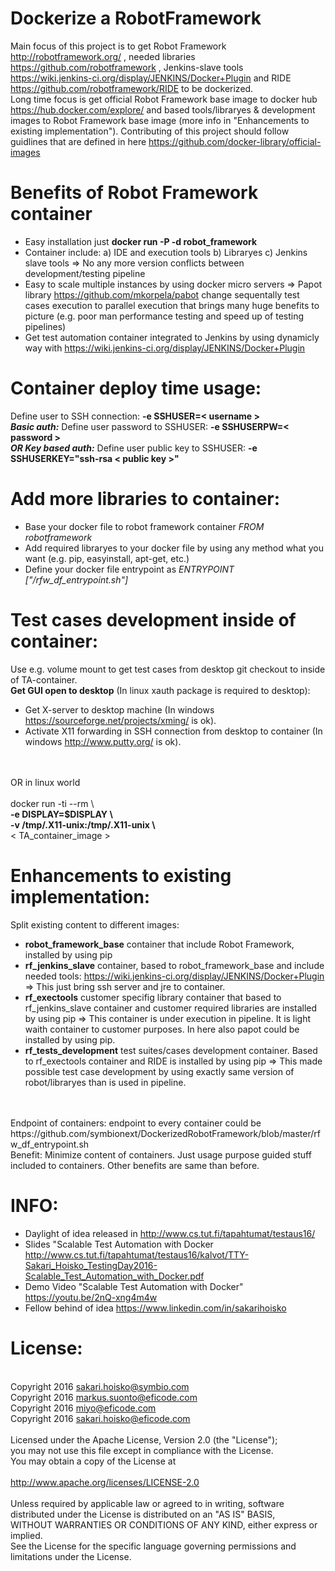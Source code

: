 # Dockerize a RobotFramework

Main focus of this project is to get Robot Framework http://robotframework.org/ , needed libraries https://github.com/robotframework , Jenkins-slave tools https://wiki.jenkins-ci.org/display/JENKINS/Docker+Plugin and RIDE https://github.com/robotframework/RIDE to be dockerized.<br>
Long time focus is get official Robot Framework base image to docker hub https://hub.docker.com/explore/ and based tools/libraryes & development images to Robot Framework base image (more info in "Enhancements to existing implementation"). 
Contributing of this project should follow guidlines that are defined in here https://github.com/docker-library/official-images

# Benefits of Robot Framework container 
* Easy installation just <b>docker run -P -d robot_framework</b>
* Container include: a) IDE and execution tools b) Libraryes c) Jenkins slave tools => No any more version conflicts between development/testing pipeline
* Easy to scale multiple instances by using docker micro servers => Papot library https://github.com/mkorpela/pabot change sequentally test cases execution to parallel execution that brings many huge benefits to picture (e.g. poor man performance testing and speed up of testing pipelines)
* Get test automation container integrated to Jenkins by using dynamicly way with https://wiki.jenkins-ci.org/display/JENKINS/Docker+Plugin

# Container deploy time usage:
Define user to SSH connection: <b>-e SSHUSER=< username ></b>
<br><b><i>Basic auth:</b></i> Define user password to SSHUSER: <b>-e SSHUSERPW=< password ></b>
<br><b><i>OR Key based auth:</b></i> Define user public key to SSHUSER: <b>-e SSHUSERKEY="ssh-rsa < public key >"</b>

# Add more libraries to container:
* Base your docker file to robot framework container <i>FROM robotframework</i>
* Add required libraryes to your docker file by using any method what you want (e.g. pip, easyinstall, apt-get, etc.)
* Define your docker file entrypoint as <i>ENTRYPOINT ["/rfw_df_entrypoint.sh"]</i>

# Test cases development inside of container:
Use e.g. volume mount to get test cases from desktop git checkout to inside of TA-container.
<br>
<b>Get GUI open to desktop</b> (In linux xauth package is required to desktop):
* Get X-server to desktop machine (In windows https://sourceforge.net/projects/xming/ is ok).
* Activate X11 forwarding in SSH connection from desktop to container (In windows http://www.putty.org/ is ok).
<br>
<br>OR in linux world
<br>
<br>  docker run -ti --rm \
<br>      <b>-e DISPLAY=$DISPLAY \ </b>
<br>      <b>-v /tmp/.X11-unix:/tmp/.X11-unix \ </b>
<br>      < TA_container_image >

# Enhancements to existing implementation:
Split existing content to different images:
* <b>robot_framework_base</b> container that include Robot Framework, installed by using pip 
* <b>rf_jenkins_slave</b> container, based to robot_framework_base and include needed tools: https://wiki.jenkins-ci.org/display/JENKINS/Docker+Plugin => This just bring ssh server and jre to container.
* <b>rf_exectools</b> customer specifig library container that based to rf_jenkins_slave container and customer required libraries are installed by using pip => This container is under execution in pipeline. It is light waith container to customer purposes. In here also papot could be installed by using pip.
* <b>rf_tests_development</b> test suites/cases development container. Based to rf_exectools container and RIDE is installed by using pip => This made possible test case development by using exactly same version of robot/libraryes than is used in pipeline.
<br>
<br>Endpoint of containers: endpoint to every container could be https://github.com/symbionext/DockerizedRobotFramework/blob/master/rfw_df_entrypoint.sh
<br>Benefit: Minimize content of containers. Just usage purpose guided stuff included to containers. Other benefits are same than before.

# INFO:
* Daylight of idea released in http://www.cs.tut.fi/tapahtumat/testaus16/
* Slides "Scalable Test Automation with Docker http://www.cs.tut.fi/tapahtumat/testaus16/kalvot/TTY-Sakari_Hoisko_TestingDay2016-Scalable_Test_Automation_with_Docker.pdf
* Demo Video "Scalable Test Automation with Docker" https://youtu.be/2nQ-xng4m4w
* Fellow behind of idea https://www.linkedin.com/in/sakarihoisko

# License:
<br>Copyright 2016 sakari.hoisko@symbio.com
<br>Copyright 2016 markus.suonto@eficode.com
<br>Copyright 2016 miyo@eficode.com
<br>Copyright 2016 sakari.hoisko@eficode.com
<br>
<br>Licensed under the Apache License, Version 2.0 (the "License");
<br>you may not use this file except in compliance with the License.
<br>You may obtain a copy of the License at
<br>
<br>http://www.apache.org/licenses/LICENSE-2.0
<br>
<br>Unless required by applicable law or agreed to in writing, software
<br>distributed under the License is distributed on an "AS IS" BASIS,
<br>WITHOUT WARRANTIES OR CONDITIONS OF ANY KIND, either express or implied.
<br>See the License for the specific language governing permissions and
<br>limitations under the License.
